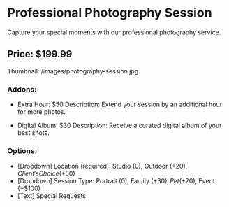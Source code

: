 # Professional Photography Session

Capture your special moments with our professional photography service.

## Price: $199.99

Thumbnail: /images/photography-session.jpg

### Addons:

- Extra Hour: $50
  Description: Extend your session by an additional hour for more photos.

- Digital Album: $30
  Description: Receive a curated digital album of your best shots.

### Options:

- [Dropdown] Location (required): Studio (0), Outdoor (+$20), Client's Choice (+$50)
- [Dropdown] Session Type: Portrait (0), Family (+$30), Pet (+$20), Event (+$100)
- [Text] Special Requests